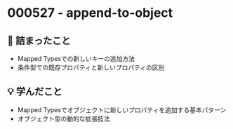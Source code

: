 # 000527 - append-to-object

## 🤔 詰まったこと

- Mapped Typesでの新しいキーの追加方法
- 条件型での既存プロパティと新しいプロパティの区別

## 💡 学んだこと

- Mapped Typesでオブジェクトに新しいプロパティを追加する基本パターン
- オブジェクト型の動的な拡張技法
